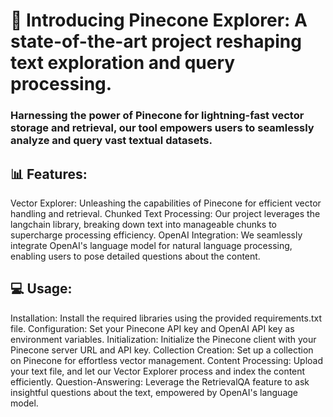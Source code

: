 # 🚀 Introducing Pinecone Explorer: A state-of-the-art project reshaping text exploration and query processing. 
### Harnessing the power of Pinecone for lightning-fast vector storage and retrieval, our tool empowers users to seamlessly analyze and query vast textual datasets.

## 📊 Features:

Vector Explorer: Unleashing the capabilities of Pinecone for efficient vector handling and retrieval.
Chunked Text Processing: Our project leverages the langchain library, breaking down text into manageable chunks to supercharge processing efficiency.
OpenAI Integration: We seamlessly integrate OpenAI's language model for natural language processing, enabling users to pose detailed questions about the content.

## 💻 Usage:

Installation: Install the required libraries using the provided requirements.txt file.
Configuration: Set your Pinecone API key and OpenAI API key as environment variables.
Initialization: Initialize the Pinecone client with your Pinecone server URL and API key.
Collection Creation: Set up a collection on Pinecone for effortless vector management.
Content Processing: Upload your text file, and let our Vector Explorer process and index the content efficiently.
Question-Answering: Leverage the RetrievalQA feature to ask insightful questions about the text, empowered by OpenAI's language model.
